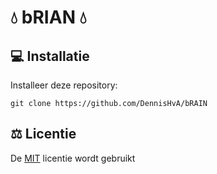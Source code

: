 # 💧 bRIAN 💧 

## 💻 Installatie

Installeer deze repository: 

```
git clone https://github.com/DennisHvA/bRAIN
```

## ⚖️ Licentie

De [MIT](https://github.com/DennisHvA/bRAIN/blob/main/LICENSE) licentie wordt gebruikt